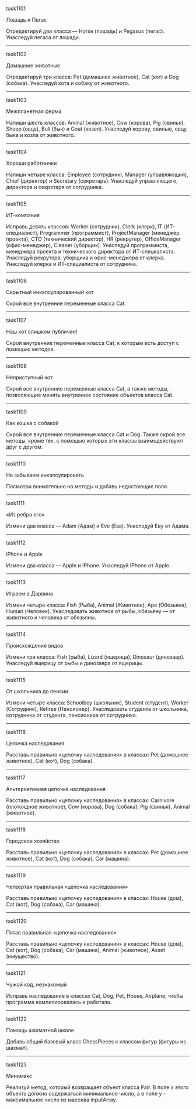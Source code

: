 task1101

Лошадь и Пегас

Отредактируй два класса — Horse (лошадь) и Pegasus (пегас).
Унаследуй пегаса от лошади.

***

task1102

Домашние животные

Отредактируй три класса: Pet (домашнее животное), Cat (кот) и Dog (собака).
Унаследуй кота и собаку от животного.

***

task1103

Межпланетная ферма

Напиши шесть классов: Animal (животное), Cow (корова), Pig (свинья), Sheep (овца), Bull (бык) и Goat (козел).
Унаследуй корову, свинью, овцу, быка и козла от животного.

***

task1104

Хороши работнички

Напиши четыре класса: Employee (сотрудник), Manager (управляющий), Chief (директор) и Secretary (секретарь).
Унаследуй управляющего, директора и секретаря от сотрудника.

***

task1105

ИТ-компания

Исправь девять классов: Worker (сотрудник), Clerk (клерк), IT (ИТ-специалист), Programmer (программист), ProjectManager 
(менеджер проекта), CTO (технический директор), HR (рекрутер), OfficeManager (офис-менеджер), Cleaner (уборщик).
Унаследуй программиста, менеджера проекта и технического директора от ИТ-специалиста.
Унаследуй рекрутера, уборщика и офис-менеджера от клерка.
Унаследуй клерка и ИТ-специалиста от сотрудника.

***

task1106

Скрытный инкапсулированный кот

Скрой все внутренние переменные класса Cat.

***

task1107

Наш кот слишком публичен!

Скрой внутренние переменные класса Cat, к которым есть доступ с помощью методов.

***

task1108

Неприступный кот

Скрой все внутренние переменные класса Cat, а также методы, позволяющие менять внутреннее состояние объектов класса Cat.

***

task1109

Как кошка с собакой

Скрой все внутренние переменные класса Cat и Dog.
Также скрой все методы, кроме тех, с помощью которых эти классы взаимодействуют друг с другом.

***

task1110

Не забываем инкапсулировать

Посмотри внимательно на методы и добавь недостающие поля.

***

task1111

«Из ребра его»

Измени два класса — Adam (Адам) и Eve (Ева).
Унаследуй Еву от Адама.

***

task1112

iPhone и Apple

Измени два класса — Apple и IPhone.
Унаследуй IPhone от Apple.

***

task1113

Играем в Дарвина

Измени четыре класса: Fish (Рыба), Animal (Животное), Ape (Обезьяна), Human (Человек).
Унаследовать животное от рыбы, обезьяну — от животного и человека от обезьяны.

***

task1114

Происхождение видов

Измени три класса: Fish (рыба), Lizard (ящерица), Dinosaur (динозавр).
Унаследуй ящерицу от рыбы и динозавра от ящерицы.

***

task1115

От школьника до пенсии

Измени четыре класса: Schoolboy (школьник), Student (студент), Worker (Сотрудник), Retiree (Пенсионер).
Унаследовать студента от школьника, сотрудника от студента, пенсионера от сотрудника.

***

task1116

Цепочка наследования

Расставь правильно «цепочку наследования» в классах: Pet (домашнее животное), Cat (кот), Dog (собака).

***

task1117

Альтернативная цепочка наследования

Расставь правильно «цепочку наследования» в классах: Carnivore (плотоядное животное), Cow (корова), Dog (собака), 
Pig (свинья), Animal (животное).

***

task1118

Городское хозяйство

Расставь правильно «цепочку наследования» в классах: Pet (домашнее животное), Cat (кот), Dog (собака), Car (машина).

***

task1119

Четвертая правильная «цепочка наследования»

Расставь правильно «цепочку наследования» в классах: House (дом), Cat (кот), Dog (собака), Car (машина).

***

task1120

Пятая правильная «цепочка наследования»

Расставь правильно «цепочку наследования» в классах: House (дом), Cat (кот), Dog (собака), Car (машина), Animal 
(животное), Asset (имущество).

***

task1121

Чужой код, незнакомый

Исправь наследование в классах Cat, Dog, Pet, House, Airplane, чтобы программа компилировалась и работала.

***

task1122

Помощь шахматной школе

Добавь общий базовый класс ChessPieces к классам фигур (фигуры из шахмат).

***

task1123

Минимакс

Реализуй метод, который возвращает объект класса Pair. В поле x этого объекта должно содержаться минимальное число, а в 
поле y - максимальное число из массива inputArray.